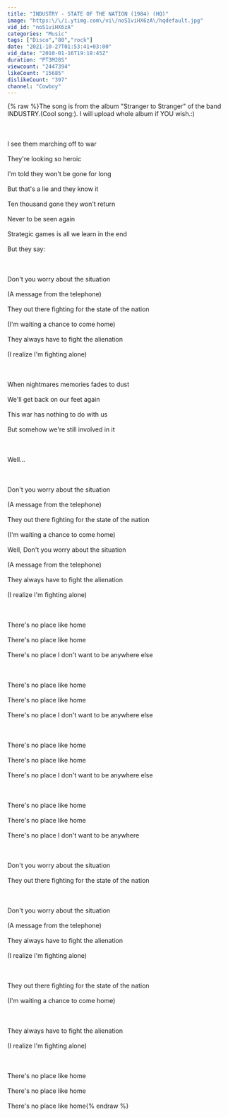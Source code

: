 ```yaml
---
title: "INDUSTRY - STATE OF THE NATION (1984) (HQ)"
image: "https:\/\/i.ytimg.com\/vi\/noS1viHX6zA\/hqdefault.jpg"
vid_id: "noS1viHX6zA"
categories: "Music"
tags: ["Disco","80","rock"]
date: "2021-10-27T01:53:41+03:00"
vid_date: "2010-01-16T19:18:45Z"
duration: "PT3M28S"
viewcount: "2447394"
likeCount: "15685"
dislikeCount: "397"
channel: "Cowboy"
---
```

{% raw %}The song is from the album &quot;Stranger to Stranger&quot; of the  band INDUSTRY.(Cool song:). I will upload whole album if YOU wish.:)<br /><br /><br /><br />I see them marching off to war<br /><br />They're looking so heroic<br /><br />I'm told they won't be gone for long<br /><br />But that's a lie and they know it<br /><br />Ten thousand gone they won't return<br /><br />Never to be seen again<br /><br />Strategic games is all we learn in the end<br /><br />But they say:<br /><br /><br /><br />Don't you worry about the situation<br /><br />(A message from the telephone)<br /><br />They out there fighting for the state of the nation<br /><br />(I'm waiting a chance to come home)<br /><br />They always have to fight the alienation<br /><br />(I realize I'm fighting alone)<br /><br /><br /><br />When nightmares memories fades to dust<br /><br />We'll get back on our feet again<br /><br />This war has nothing to do with us<br /><br />But somehow we're still involved in it<br /><br /><br /><br />Well...<br /><br /><br /><br />Don't you worry about the situation<br /><br />(A message from the telephone)<br /><br />They out there fighting for the state of the nation<br /><br />(I'm waiting a chance to come home)<br /><br />Well, Don't you worry about the situation<br /><br />(A message from the telephone)<br /><br />They always have to fight the alienation<br /><br />(I realize I'm fighting alone)<br /><br /><br /><br />There's no place like home<br /><br />There's no place like home<br /><br />There's no place I don't want to be anywhere else<br /><br /><br /><br />There's no place like home<br /><br />There's no place like home<br /><br />There's no place I don't want to be anywhere else<br /><br /><br /><br />There's no place like home<br /><br />There's no place like home<br /><br />There's no place I don't want to be anywhere else<br /><br /><br /><br />There's no place like home<br /><br />There's no place like home<br /><br />There's no place I don't want to be anywhere<br /><br /><br /><br />Don't you worry about the situation<br /><br />They out there fighting for the state of the nation<br /><br /><br /><br />Don't you worry about the situation<br /><br />(A message from the telephone)<br /><br />They always have to fight the alienation<br /><br />(I realize I'm fighting alone)<br /><br /><br /><br />They out there fighting for the state of the nation<br /><br />(I'm waiting a chance to come home)<br /><br /><br /><br />They always have to fight the alienation<br /><br />(I realize I'm fighting alone)<br /><br /><br /><br />There's no place like home<br /><br />There's no place like home<br /><br />There's no place like home{% endraw %}
